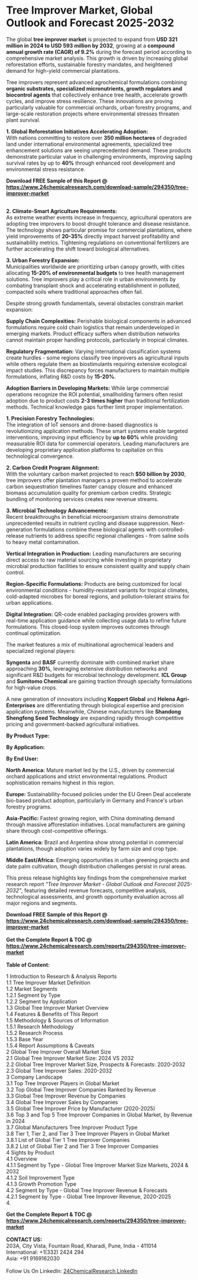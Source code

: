 <h1>Tree Improver Market, Global Outlook and Forecast 2025-2032</h1><p>The global <strong>tree improver market</strong> is projected to expand from <strong>USD 321 million in 2024 to USD 593 million by 2032</strong>, growing at a <strong>compound annual growth rate (CAGR) of 9.2%</strong> during the forecast period according to comprehensive market analysis. This growth is driven by increasing global reforestation efforts, sustainable forestry mandates, and heightened demand for high-yield commercial plantations.</p><p>Tree improvers represent advanced agrochemical formulations combining <strong>organic substrates, specialized micronutrients, growth regulators and biocontrol agents</strong> that collectively enhance tree health, accelerate growth cycles, and improve stress resilience. These innovations are proving particularly valuable for commercial orchards, urban forestry programs, and large-scale restoration projects where environmental stresses threaten plant survival.</p><p><strong>1. Global Reforestation Initiatives Accelerating Adoption:</strong><br>
With nations committing to restore over <strong>350 million hectares</strong> of degraded land under international environmental agreements, specialized tree enhancement solutions are seeing unprecedented demand. These products demonstrate particular value in challenging environments, improving sapling survival rates by up to <strong>40%</strong> through enhanced root development and environmental stress resistance.</p><div><b>Download FREE Sample of this Report @ 
            <a href="https://www.24chemicalresearch.com/download-sample/294350/tree-improver-market">
            https://www.24chemicalresearch.com/download-sample/294350/tree-improver-market</a></b></div><br><p><strong>2. Climate-Smart Agriculture Requirements:</strong><br>
As extreme weather events increase in frequency, agricultural operators are adopting tree improvers to boost drought tolerance and disease resistance. The technology shows particular promise for commercial plantations, where yield improvements of <strong>20-35%</strong> directly impact harvest profitability and sustainability metrics. Tightening regulations on conventional fertilizers are further accelerating the shift toward biological alternatives.</p><p><strong>3. Urban Forestry Expansion:</strong><br>
Municipalities worldwide are prioritizing urban canopy growth, with cities allocating <strong>15-20% of environmental budgets</strong> to tree health management solutions. Tree improvers play a critical role in urban environments by combating transplant shock and accelerating establishment in polluted, compacted soils where traditional approaches often fail.</p><p>Despite strong growth fundamentals, several obstacles constrain market expansion:</p><p><strong>Supply Chain Complexities:</strong> Perishable biological components in advanced formulations require cold chain logistics that remain underdeveloped in emerging markets. Product efficacy suffers when distribution networks cannot maintain proper handling protocols, particularly in tropical climates.</p><p><strong>Regulatory Fragmentation:</strong> Varying international classification systems create hurdles - some regions classify tree improvers as agricultural inputs while others regulate them as biostimulants requiring extensive ecological impact studies. This discrepancy forces manufacturers to maintain multiple formulations, inflating R&amp;D costs by <strong>15-20%</strong>.</p><p><strong>Adoption Barriers in Developing Markets:</strong> While large commercial operations recognize the ROI potential, smallholding farmers often resist adoption due to product costs <strong>2-3 times higher</strong> than traditional fertilization methods. Technical knowledge gaps further limit proper implementation.</p><p><strong>1. Precision Forestry Technologies:</strong><br>
The integration of IoT sensors and drone-based diagnostics is revolutionizing application methods. These smart systems enable targeted interventions, improving input efficiency by <strong>up to 60%</strong> while providing measurable ROI data for commercial operators. Leading manufacturers are developing proprietary application platforms to capitalize on this technological convergence.</p><p><strong>2. Carbon Credit Program Alignment:</strong><br>
With the voluntary carbon market projected to reach <strong>$50 billion by 2030</strong>, tree improvers offer plantation managers a proven method to accelerate carbon sequestration timelines faster canopy closure and enhanced biomass accumulation quality for premium carbon credits. Strategic bundling of monitoring services creates new revenue streams.</p><p><strong>3. Microbial Technology Advancements:</strong><br>
Recent breakthroughs in beneficial microorganism strains demonstrate unprecedented results in nutrient cycling and disease suppression. Next-generation formulations combine these biological agents with controlled-release nutrients to address specific regional challenges - from saline soils to heavy metal contamination.</p><p><strong>Vertical Integration in Production:</strong> Leading manufacturers are securing direct access to raw material sourcing while investing in proprietary microbial production facilities to ensure consistent quality and supply chain control.</p><p><strong>Region-Specific Formulations:</strong> Products are being customized for local environmental conditions - humidity-resistant variants for tropical climates, cold-adapted microbes for boreal regions, and pollution-tolerant strains for urban applications.</p><p><strong>Digital Integration:</strong> QR-code enabled packaging provides growers with real-time application guidance while collecting usage data to refine future formulations. This closed-loop system improves outcomes through continual optimization.</p><p>The market features a mix of multinational agrochemical leaders and specialized regional players:</p><p><strong>Syngenta</strong> and <strong>BASF</strong> currently dominate with combined market share approaching <strong>30%</strong>, leveraging extensive distribution networks and significant R&amp;D budgets for microbial technology development. <strong>ICL Group</strong> and <strong>Sumitomo Chemical</strong> are gaining traction through specialty formulations for high-value crops.</p><p>A new generation of innovators including <strong>Koppert Global</strong> and <strong>Helena Agri-Enterprises</strong> are differentiating through biological expertise and precision application systems. Meanwhile, Chinese manufacturers like <strong>Shandong Shengfeng Seed Technology</strong> are expanding rapidly through competitive pricing and government-backed agricultural initiatives.</p><p><strong>By Product Type:</strong></p><p><strong>By Application:</strong></p><p><strong>By End User:</strong></p><p><strong>North America:</strong> Mature market led by the U.S., driven by commercial orchard applications and strict environmental regulations. Product sophistication remains highest in this region.</p><p><strong>Europe:</strong> Sustainability-focused policies under the EU Green Deal accelerate bio-based product adoption, particularly in Germany and France's urban forestry programs.</p><p><strong>Asia-Pacific:</strong> Fastest growing region, with China dominating demand through massive afforestation initiatives. Local manufacturers are gaining share through cost-competitive offerings.</p><p><strong>Latin America:</strong> Brazil and Argentina show strong potential in commercial plantations, though adoption varies widely by farm size and crop type.</p><p><strong>Middle East/Africa:</strong> Emerging opportunities in urban greening projects and date palm cultivation, though distribution challenges persist in rural areas.</p><p>This press release highlights key findings from the comprehensive market research report <em>"Tree Improver Market - Global Outlook and Forecast 2025-2032"</em>, featuring detailed revenue forecasts, competitive analysis, technological assessments, and growth opportunity evaluation across all major regions and segments.</p><div><b>Download FREE Sample of this Report @ 
            <a href="https://www.24chemicalresearch.com/download-sample/294350/tree-improver-market">
            https://www.24chemicalresearch.com/download-sample/294350/tree-improver-market</a></b></div><br><div><b>Get the Complete Report & TOC @ 
            <a href="https://www.24chemicalresearch.com/reports/294350/tree-improver-market">
            https://www.24chemicalresearch.com/reports/294350/tree-improver-market</a></b></div><br>
            <b>Table of Content:</b><p>1 Introduction to Research & Analysis Reports<br />
 1.1 Tree Improver Market Definition<br />
 1.2 Market Segments<br />
 1.2.1 Segment by Type<br />
 1.2.2 Segment by Application<br />
 1.3 Global Tree Improver Market Overview<br />
 1.4 Features & Benefits of This Report<br />
 1.5 Methodology & Sources of Information<br />
 1.5.1 Research Methodology<br />
 1.5.2 Research Process<br />
 1.5.3 Base Year<br />
 1.5.4 Report Assumptions & Caveats<br />
2 Global Tree Improver Overall Market Size<br />
 2.1 Global Tree Improver Market Size: 2024 VS 2032<br />
 2.2 Global Tree Improver Market Size, Prospects & Forecasts: 2020-2032<br />
 2.3 Global Tree Improver Sales: 2020-2032<br />
3 Company Landscape<br />
 3.1 Top Tree Improver Players in Global Market<br />
 3.2 Top Global Tree Improver Companies Ranked by Revenue<br />
 3.3 Global Tree Improver Revenue by Companies<br />
 3.4 Global Tree Improver Sales by Companies<br />
 3.5 Global Tree Improver Price by Manufacturer (2020-2025)<br />
 3.6 Top 3 and Top 5 Tree Improver Companies in Global Market, by Revenue in 2024<br />
 3.7 Global Manufacturers Tree Improver Product Type<br />
 3.8 Tier 1, Tier 2, and Tier 3 Tree Improver Players in Global Market<br />
 3.8.1 List of Global Tier 1 Tree Improver Companies<br />
 3.8.2 List of Global Tier 2 and Tier 3 Tree Improver Companies<br />
4 Sights by Product<br />
 4.1 Overview<br />
 4.1.1 Segment by Type - Global Tree Improver Market Size Markets, 2024 & 2032<br />
 4.1.2 Soil Improvement Type<br />
 4.1.3 Growth Promotion Type<br />
 4.2 Segment by Type - Global Tree Improver Revenue & Forecasts<br />
 4.2.1 Segment by Type - Global Tree Improver Revenue, 2020-2025<br />
 4.</p><div><b>Get the Complete Report & TOC @ 
            <a href="https://www.24chemicalresearch.com/reports/294350/tree-improver-market">
            https://www.24chemicalresearch.com/reports/294350/tree-improver-market</a></b></div><br><b>CONTACT US:</b><br>
            203A, City Vista, Fountain Road, Kharadi, Pune, India - 411014<br>
            International: +1(332) 2424 294<br>
            Asia: +91 9169162030 <br><br>
            Follow Us On LinkedIn: <a href="https://www.linkedin.com/company/24chemicalresearch/">24ChemicalResearch LinkedIn</a>